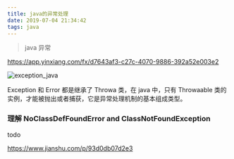```yaml
---
title: java的异常处理
date: 2019-07-04 21:34:42
tags: java
---
```


> java 异常

https://app.yinxiang.com/fx/d7643af3-c27c-4070-9886-392a52e003e2

![exception_java](https://beer-1256523277.cos.ap-shanghai.myqcloud.com/blog/20190705232704_2072d3e29d5cb3bbc011df70cc3caae1.png)

Exception 和 Error 都是继承了 Throwa 类，在 java 中，只有 Throwaable 类的实例，才能被抛出或者捕获，它是异常处理机制的基本组成类型。


<!--more-->

### 理解 NoClassDefFoundError and ClassNotFoundException

todo

https://www.jianshu.com/p/93d0db07d2e3






